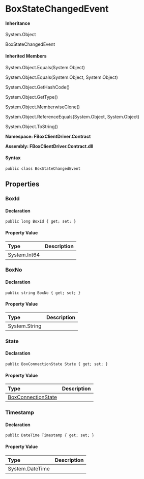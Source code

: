 # BoxStateChangedEvent

#### Inheritance

System.Object

BoxStateChangedEvent

#### Inherited Members

System.Object.Equals\(System.Object\)

System.Object.Equals\(System.Object, System.Object\)

System.Object.GetHashCode\(\)

System.Object.GetType\(\)

System.Object.MemberwiseClone\(\)

System.Object.ReferenceEquals\(System.Object, System.Object\)

System.Object.ToString\(\)

**Namespace: FBoxClientDriver.Contract**

**Assembly: FBoxClientDriver.Contract.dll**

#### Syntax <a id="FBoxClientDriver_Contract_BoxStateChangedEvent_syntax"></a>

```text
public class BoxStateChangedEvent
```

## Properties <a id="properties"></a>

### BoxId <a id="FBoxClientDriver_Contract_BoxStateChangedEvent_BoxId"></a>

#### Declaration

```text
public long BoxId { get; set; }
```

#### Property Value

| Type | Description |
| :--- | :--- |
| System.Int64 |  |

### BoxNo <a id="FBoxClientDriver_Contract_BoxStateChangedEvent_BoxNo"></a>

#### Declaration

```text
public string BoxNo { get; set; }
```

#### Property Value

| Type | Description |
| :--- | :--- |
| System.String |  |

### State <a id="FBoxClientDriver_Contract_BoxStateChangedEvent_State"></a>

#### Declaration

```text
public BoxConnectionState State { get; set; }
```

#### Property Value

| Type | Description |
| :--- | :--- |
| [BoxConnectionState](https://docs.flexem.net/fbox/zh-cn/sdk/FBoxClientDriver.Contract.BoxConnectionState.html) |  |

### Timestamp <a id="FBoxClientDriver_Contract_BoxStateChangedEvent_Timestamp"></a>

#### Declaration

```text
public DateTime Timestamp { get; set; }
```

#### Property Value

| Type | Description |
| :--- | :--- |
| System.DateTime |  |

